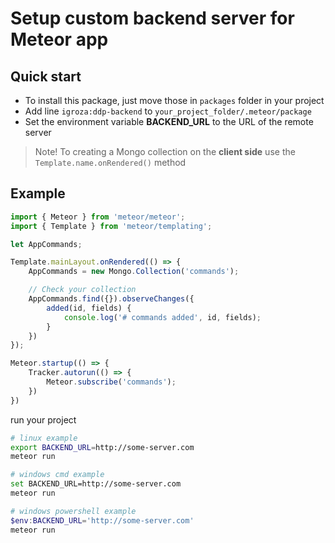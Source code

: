 # Setup custom backend server for Meteor app
## Quick start
- To install this package, just move those in `packages` folder in your project
- Add line `igroza:ddp-backend` to `your_project_folder/.meteor/package`
- Set the environment variable **BACKEND_URL** to the URL of the remote server

> Note!
> To creating a Mongo collection on the **client side** use the `Template.name.onRendered()` method

## Example

``` js
import { Meteor } from 'meteor/meteor';
import { Template } from 'meteor/templating';

let AppCommands;

Template.mainLayout.onRendered(() => {
    AppCommands = new Mongo.Collection('commands');

    // Check your collection
    AppCommands.find({}).observeChanges({
        added(id, fields) {
            console.log('# commands added', id, fields);
        }
    })
});

Meteor.startup(() => {
    Tracker.autorun(() => {
        Meteor.subscribe('commands');
    })
})
```
run your project
``` bash
# linux example
export BACKEND_URL=http://some-server.com
meteor run
```
``` bash
# windows cmd example
set BACKEND_URL=http://some-server.com
meteor run
```
``` powershell
# windows powershell example
$env:BACKEND_URL='http://some-server.com'
meteor run
```
